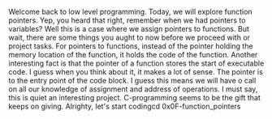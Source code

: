 Welcome back to low level programming. Today, we will explore function pointers. Yep, you heard that right, remember when we had pointers to variables? Well this is a case where we assign pointers to functions. But wait, there are some things you aught to now before we proceed with or project tasks. For pointers to functions, instead of the pointer holding the memory location of the function, it holds the code of the function. Another interesting fact is that the pointer of a function stores the start of executable code. I guess when you think about it, it makes a lot of sense. The pointer is to the entry point of the code block. I guess this means we will have o call on all our knowledge of assignment and address of operations. I must say, this is quiet an interesting project. C-programming seems to be the gift that keeps on giving. Alrighty, let's start codingcd 0x0F-function_pointers
